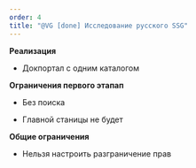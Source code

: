 ```yaml
---
order: 4
title: "@VG [done] Исследование русского SSG"
---
```


**Реализация**

-  Докпортал с одним каталогом

**Ограничения первого этапап**

-  Без поиска

-  Главной станицы не будет

**Общие ограничения**

-  Нельзя настроить разграничение прав